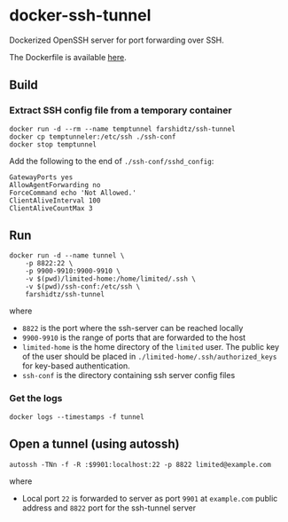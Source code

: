 # docker-ssh-tunnel
Dockerized OpenSSH server for port forwarding over SSH. 

The Dockerfile is available [here](https://github.com/farshidtz/docker-ssh-tunnel/blob/master/Dockerfile).

## Build
### Extract SSH config file from a temporary container
```
docker run -d --rm --name temptunnel farshidtz/ssh-tunnel
docker cp temptunneler:/etc/ssh ./ssh-conf
docker stop temptunnel
```

Add the following to the end of `./ssh-conf/sshd_config`:
```
GatewayPorts yes
AllowAgentForwarding no
ForceCommand echo 'Not Allowed.'
ClientAliveInterval 100
ClientAliveCountMax 3
```

## Run
```
docker run -d --name tunnel \
    -p 8822:22 \
    -p 9900-9910:9900-9910 \
    -v $(pwd)/limited-home:/home/limited/.ssh \
    -v $(pwd)/ssh-conf:/etc/ssh \
    farshidtz/ssh-tunnel
```
where 
 * `8822` is the port where the ssh-server can be reached locally
 * `9900-9910` is the range of ports that are forwarded to the host
 * `limited-home` is the home directory of the `limited` user. The public key of the user should be placed in `./limited-home/.ssh/authorized_keys` for key-based authentication.
 * `ssh-conf` is the directory containing ssh server config files
 
### Get the logs
```
docker logs --timestamps -f tunnel
```

## Open a tunnel (using autossh)
```
autossh -TNn -f -R :$9901:localhost:22 -p 8822 limited@example.com
```
where
 * Local port `22` is forwarded to server as port `9901` at `example.com` public address and `8822` port for the ssh-tunnel server
